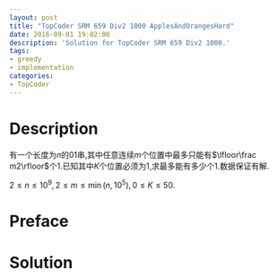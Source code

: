 ```yaml
---
layout: post
title: "TopCoder SRM 659 Div2 1000 ApplesAndOrangesHard"
date: 2016-09-01 19:02:00
description: 'Solution for TopCoder SRM 659 Div2 1000.'
tags:
- greedy
- implementation
categories:
- TopCoder
---
```


# Description

有一个长度为$n$的$01$串,其中任意连续$m$个位置中最多只能有$\lfloor\frac m2\rfloor$个$1$.已知其中$K$个位置必须为$1$,求最多能有多少个$1$.数据保证有解.

$2\le n\le10^9,2\le m\le\min(n,10^5),0\le K\le50.$

# Preface




# Solution




